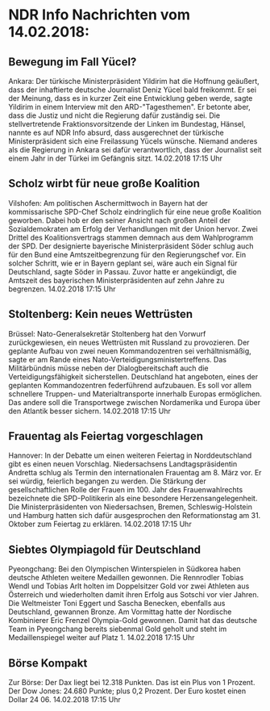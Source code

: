 # NDR Info Nachrichten vom 14.02.2018:


## Bewegung im Fall Yücel?
Ankara: Der türkische Ministerpräsident Yildirim hat die Hoffnung geäußert, dass der inhaftierte deutsche Journalist Deniz Yücel bald freikommt. Er sei der Meinung, dass es in kurzer Zeit eine Entwicklung geben werde, sagte Yildirim in einem Interview mit den ARD-"Tagesthemen". Er betonte aber, dass die Justiz und nicht die Regierung dafür zuständig sei. Die stellvertretende Fraktionsvorsitzende der Linken im Bundestag, Hänsel, nannte es auf NDR Info absurd, dass ausgerechnet der türkische Ministerpräsident sich eine Freilassung Yücels wünsche. Niemand anderes als die Regierung in Ankara sei dafür verantwortlich, dass der Journalist seit einem Jahr in der Türkei im Gefängnis sitzt. 14.02.2018 17:15 Uhr 

## Scholz wirbt für neue große Koalition
Vilshofen: Am politischen Aschermittwoch in Bayern hat der kommissarische SPD-Chef Scholz eindringlich für eine neue große Koalition geworben. Dabei hob er den seiner Ansicht nach großen Anteil der Sozialdemokraten am Erfolg der Verhandlungen mit der Union hervor. Zwei Drittel des Koalitionsvertrags stammen demnach aus dem Wahlprogramm der SPD. Der designierte bayerische Ministerpräsident Söder schlug auch für den Bund eine Amtszeitbegrenzung für den Regierungschef vor. Ein solcher Schritt, wie er in Bayern geplant sei, wäre auch ein Signal für Deutschland, sagte Söder in Passau. Zuvor hatte er angekündigt, die Amtszeit des bayerischen Ministerpräsidenten auf zehn Jahre zu begrenzen. 14.02.2018 17:15 Uhr 

## Stoltenberg: Kein neues Wettrüsten
Brüssel: Nato-Generalsekretär Stoltenberg hat den Vorwurf zurückgewiesen, ein neues Wettrüsten mit Russland zu provozieren. Der geplante Aufbau von zwei neuen Kommandozentren sei verhältnismäßig, sagte er am Rande eines Nato-Verteidigungsministertreffens. Das Militärbündnis müsse neben der Dialogbereitschaft auch die Verteidigungsfähigkeit sicherstellen. Deutschland hat angeboten, eines der geplanten Kommandozentren federführend aufzubauen. Es soll vor allem schnellere Truppen- und Materialtransporte innerhalb Europas ermöglichen. Das andere soll die Transportwege zwischen Nordamerika und Europa über den Atlantik besser sichern. 14.02.2018 17:15 Uhr 

## Frauentag als Feiertag vorgeschlagen
Hannover: In der Debatte um einen weiteren Feiertag in Norddeutschland gibt es einen neuen Vorschlag. Niedersachsens Landtagspräsidentin Andretta schlug als Termin den internationalen Frauentag am 8. März vor. Er sei würdig, feierlich begangen zu werden. Die Stärkung der gesellschaftlichen Rolle der Frauen im 100. Jahr des Frauenwahlrechts bezeichnete die SPD-Politikerin als eine besondere Herzensangelegenheit. Die Ministerpräsidenten von Niedersachsen, Bremen, Schleswig-Holstein und Hamburg hatten sich dafür ausgesprochen den Reformationstag am 31. Oktober zum Feiertag zu erklären. 14.02.2018 17:15 Uhr 

## Siebtes Olympiagold für Deutschland
Pyeongchang: Bei den Olympischen Winterspielen in Südkorea haben deutsche Athleten weitere Medaillen gewonnen. Die Rennrodler Tobias Wendl und Tobias Arlt holten im Doppelsitzer Gold vor zwei Athleten aus Österreich und wiederholten damit ihren Erfolg aus Sotschi vor vier Jahren. Die Weltmeister Toni Eggert und Sascha Benecken, ebenfalls aus Deutschland, gewannen Bronze. Am Vormittag hatte der Nordische Kombinierer Eric Frenzel Olympia-Gold gewonnen. Damit hat das deutsche Team in Pyeongchang bereits siebenmal Gold geholt und steht im Medaillenspiegel weiter auf Platz 1. 14.02.2018 17:15 Uhr 

## Börse Kompakt
Zur Börse: Der Dax liegt bei 12.318 Punkten. Das ist ein Plus von 1 Prozent. Der Dow Jones: 24.680 Punkte; plus 0,2 Prozent. Der Euro kostet einen Dollar 24 06. 14.02.2018 17:15 Uhr 
